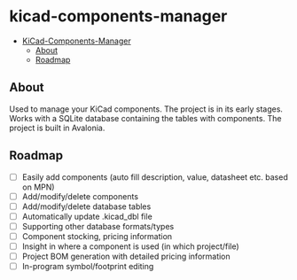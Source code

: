# kicad-components-manager
- [KiCad-Components-Manager](#kicad-components-manager)
  - [About](#about)
  - [Roadmap](#roadmap)

## About
Used to manage your KiCad components. The project is in its early stages. Works with a SQLite database containing the tables with components. The project is built in Avalonia.

## Roadmap
- [ ] Easily add components (auto fill description, value, datasheet etc. based on MPN)
- [ ] Add/modify/delete components
- [ ] Add/modify/delete database tables
- [ ] Automatically update .kicad_dbl file
- [ ] Supporting other database formats/types
- [ ] Component stocking, pricing information
- [ ] Insight in where a component is used (in which project/file)
- [ ] Project BOM generation with detailed pricing information
- [ ] In-program symbol/footprint editing
